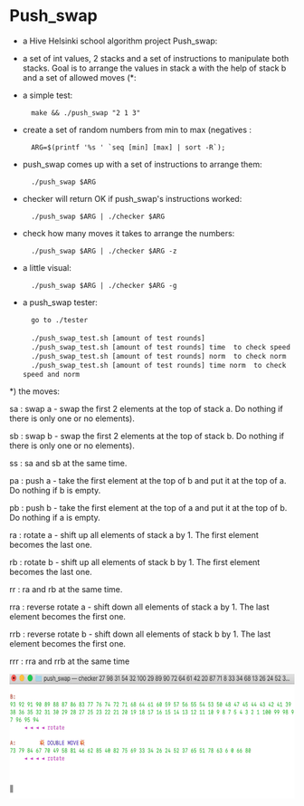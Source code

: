 # Push_swap

- a Hive Helsinki school algorithm project Push_swap:

- a set of int values, 2 stacks and a set of
instructions to manipulate both stacks.
Goal is to arrange the values in stack a with the help of stack b and a set of allowed moves (*:



- a simple test:

		make && ./push_swap "2 1 3" 


- create a set of random numbers from min to max (negatives :

		ARG=$(printf '%s ' `seq [min] [max] | sort -R`);

- push_swap comes up with a set of instructions to arrange them:

		./push_swap $ARG

- checker will return OK if push_swap's instructions worked:
	
		./push_swap $ARG | ./checker $ARG

- check how many moves it takes to arrange the numbers:

		./push_swap $ARG | ./checker $ARG -z

- a little visual:

		./push_swap $ARG | ./checker $ARG -g

- a push_swap tester:

		go to ./tester

		./push_swap_test.sh [amount of test rounds]
		./push_swap_test.sh [amount of test rounds] time  to check speed
		./push_swap_test.sh [amount of test rounds] norm  to check norm
		./push_swap_test.sh [amount of test rounds] time norm  to check speed and norm

*) the moves:

sa : swap a - swap the first 2 elements at the top of stack a. Do nothing if there is only one or no elements).

sb : swap b - swap the first 2 elements at the top of stack b. Do nothing if there is only one or no elements).

ss : sa and sb at the same time.

pa : push a - take the first element at the top of b and put it at the top of a. Do nothing if b is empty.

pb : push b - take the first element at the top of a and put it at the top of b. Do nothing if a is empty.

ra : rotate a - shift up all elements of stack a by 1. The first element becomes the last one.

rb : rotate b - shift up all elements of stack b by 1. The first element becomes the last one.

rr : ra and rb at the same time.

rra : reverse rotate a - shift down all elements of stack a by 1. The last element becomes the first one.

rrb : reverse rotate b - shift down all elements of stack b by 1. The last element becomes the first one.

rrr : rra and rrb at the same time

<img align="left" width="620" height="220" SRC="pics/pw_pic_1.png">
